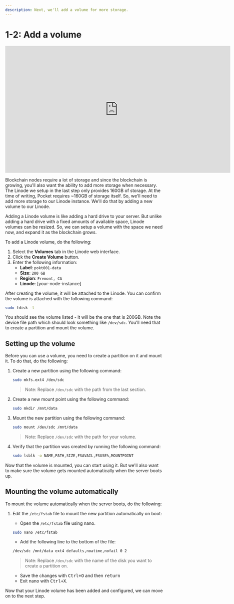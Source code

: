 ```yaml
---
description: Next, we'll add a volume for more storage.
---
```


# 1-2: Add a volume

<iframe id="ytplayer" type="text/html" width="720" height="405"
src="https://www.youtube.com/embed/Y7UTvIlHXRI?start=871"
frameborder="0" allowfullscreen></iframe>

Blockchain nodes require a lot of storage and since the blockchain is growing, you'll also want the ability to add more storage when necessary. The Linode we setup in the last step only provides 160GB of storage. At the time of writing, Pocket requires ~160GB of storage itself. So, we'll need to add more storage to our Linode instance. We'll do that by adding a new volume to our Linode.

Adding a Linode volume is like adding a hard drive to your server. But unlike adding a hard drive with a fixed amounts of available space, Linode volumes can be resized. So, we can setup a volume with the space we need now, and expand it as the blockchain grows.

To add a Linode volume, do the following:

1. Select the **Volumes** tab in the Linode web interface.
2. Click the **Create Volume** button.
3. Enter the following information:
    - **Label**: `pokt001-data`
    - **Size**: `200 GB`
    - **Region**: `Fremont, CA`
    - **Linode**: [your-node-instance]

After creating the volume, it will be attached to the Linode. You can confirm the volume is attached with the following command:

```bash
sudo fdisk -l
```

You should see the volume listed - it will be the one that is 200GB. Note the device file path which should look something like `/dev/sdc`. You'll need that to create a partition and mount the volume.

## Setting up the volume

Before you can use a volume, you need to create a partition on it and mount it. To do that, do the following:

1. Create a new partition using the following command:
    ```bash
    sudo mkfs.ext4 /dev/sdc
    ```
    > Note: Replace `/dev/sdc` with the path from the last section.

2. Create a new mount point using the following command:
    ```bash
    sudo mkdir /mnt/data
    ```
3. Mount the new partition using the following command:
    ```bash
    sudo mount /dev/sdc /mnt/data
    ```
    > Note: Replace `/dev/sdc` with the path for your volume.

4. Verify that the partition was created by running the following command:

    ```bash
    sudo lsblk -o NAME,PATH,SIZE,FSAVAIL,FSUSE%,MOUNTPOINT
    ```

Now that the volume is mounted, you can start using it. But we'll also want to make sure the volume gets mounted automatically when the server boots up.

## Mounting the volume automatically

To mount the volume automatically when the server boots, do the following:

1. Edit the `/etc/fstab` file to mount the new partition automatically on boot:

    - Open the `/etc/fstab` file using nano.

    ```bash
    sudo nano /etc/fstab
    ```
    - Add the following line to the bottom of the file:

    ```bash
    /dev/sdc /mnt/data ext4 defaults,noatime,nofail 0 2
    ```
    > Note: Replace `/dev/sdc` with the name of the disk you want to create a partition on.
    - Save the changes with <kbd>Ctrl+O</kbd> and then <kbd>return</kbd>
    - Exit nano with <kbd>Ctrl+X</kbd>.

Now that your Linode volume has been added and configured, we can move on to the next step.